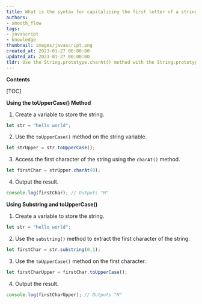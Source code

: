 ```yaml
---
title: What is the syntax for capitalizing the first letter of a string in javascript?
authors:
- smooth_flow
tags:
- javascript
- knowledge
thumbnail: images/javascript.png
created_at: 2023-01-27 00:00:00
updated_at: 2023-01-27 00:00:00
tldr: Use the String.prototype.charAt() method with the String.prototype.toUpperCase() method to make the first letter of a string uppercase in JavaScript.
---
```


**Contents**

[TOC]

**Using the toUpperCase() Method**

1. Create a variable to store the string.

```javascript
let str = "hello world";
```

2. Use the `toUpperCase()` method on the string variable.

```javascript
let strUpper = str.toUpperCase();
```

3. Access the first character of the string using the `charAt()` method.

```javascript
let firstChar = strUpper.charAt(0);
```

4. Output the result.

```javascript
console.log(firstChar); // Outputs "H"
```

**Using Substring and toUpperCase()**

1. Create a variable to store the string.

```javascript
let str = "hello world";
```

2. Use the `substring()` method to extract the first character of the string.

```javascript
let firstChar = str.substring(0,1);
```

3. Use the `toUpperCase()` method on the first character.

```javascript
let firstCharUpper = firstChar.toUpperCase();
```

4. Output the result.

```javascript
console.log(firstCharUpper); // Outputs "H"
```
